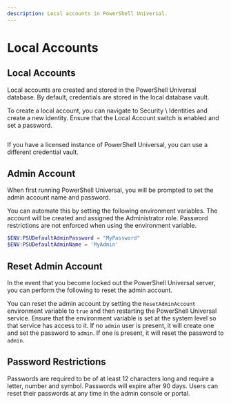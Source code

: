 ```yaml
---
description: Local accounts in PowerShell Universal.
---
```


# Local Accounts

## Local Accounts

Local accounts are created and stored in the PowerShell Universal database. By default, credentials are stored in the local database vault.

To create a local account, you can navigate to Security \ Identities and create a new identity. Ensure that the Local Account switch is enabled and set a password.

<figure><img src="../.gitbook/assets/image (323).png" alt=""><figcaption></figcaption></figure>

If you have a licensed instance of PowerShell Universal, you can use a different credential vault.

## Admin Account

When first running PowerShell Universal, you will be prompted to set the admin account name and password.&#x20;

You can automate this by setting the following environment variables. The account will be created and assigned the Administrator role. Password restrictions are not enforced when using the environment variable.

```powershell
$ENV:PSUDefaultAdminPassword = "MyPassword"
$ENV:PSUDefaultAdminName = 'MyAdmin'
```

## Reset Admin Account

In the event that you become locked out the PowerShell Universal server, you can perform the following to reset the admin account.&#x20;

You can reset the admin account by setting the `ResetAdminAccount` environment variable to `true` and then restarting the PowerShell Universal service. Ensure that the environment variable is set at the system level so that service has access to it. If no `admin` user is present, it will create one and set the password to `admin`. If one is present, it will reset the password to `admin`.&#x20;

## Password Restrictions

Passwords are required to be of at least 12 characters long and require a letter, number and symbol. Passwords will expire after 90 days. Users can reset their passwords at any time in the admin console or portal.&#x20;
